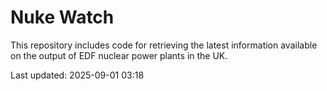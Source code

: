 # Nuke Watch

This repository includes code for retrieving the latest information available on the output of EDF nuclear power plants in the UK.

Last updated: 2025-09-01 03:18